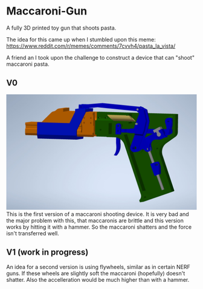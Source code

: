 # Maccaroni-Gun
A fully 3D printed toy gun that shoots pasta.  
  
The idea for this came up when I stumbled upon this meme:  
https://www.reddit.com/r/memes/comments/7cvvh4/pasta_la_vista/

A friend an I took upon the challenge to construct a device that can "shoot" maccaroni pasta.  

## V0
<img src="Output V0/Maccaroni-Gun.JPG" width="600">
This is the first version of a maccaroni shooting device.
It is very bad and the major problem with this, that maccaronis are brittle and this version works by hitting it with a hammer.  
So the maccaroni shatters and the force isn't transferred well.

## V1 (work in progress)
An idea for a second version is using flywheels, similar as in certain NERF guns.
If these wheels are slightly soft the maccaroni (hopefully) doesn't shatter.
Also the accelleration would be much higher than with a hammer.
